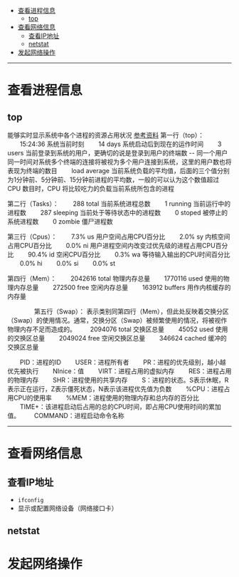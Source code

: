 
- [查看进程信息](#查看进程信息)
  - [top](#top)
- [查看网络信息](#查看网络信息)
  - [查看IP地址](#查看ip地址)
  - [netstat](#netstat)
- [发起网络操作](#发起网络操作)
------------------------
# 查看进程信息
## top
能够实时显示系统中各个进程的资源占用状况
[参考资料](https://www.cnblogs.com/mengchunchen/p/9669704.html)
第一行（top）：
　　15:24:36 系统当前时刻
　　14 days 系统启动后到现在的运作时间
　　3 users 当前登录到系统的用户，更确切的说是登录到用户的终端数 -- 同一个用户同一时间对系统多个终端的连接将被视为多个用户连接到系统，这里的用户数也将表现为终端的数目
　　load average 当前系统负载的平均值，后面的三个值分别为1分钟前、5分钟前、15分钟前进程的平均数，一般的可以认为这个数值超过 CPU 数目时，CPU 将比较吃力的负载当前系统所包含的进程
 
第二行（Tasks）：
　　288 total 当前系统进程总数
　　1 running 当前运行中的进程数
　　287 sleeping 当前处于等待状态中的进程数
　　0 stoped 被停止的系统进程数
　　0 zombie 僵尸进程数
 
第三行（Cpus）：
　　7.3% us 用户空间占用CPU百分比
　　2.0% sy 内核空间占用CPU百分比
　　0.0% ni 用户进程空间内改变过优先级的进程占用CPU百分比
　　90.4% id 空闲CPU百分比
　　0.3% wa 等待输入输出的CPU时间百分比
　　0.0% hi
　　0.0% si
　　0.0% st
 
第四行（Mem）：
　　2042616 total 物理内存总量
　　1770116 used 使用的物理内存总量
　　272500 free 空闲内存总量
　　163912 buffers 用作内核缓存的内存量

　　　　
第五行（Swap）：
表示类别同第四行（Mem），但此处反映着交换分区（Swap）的使用情况。通常，交换分区（Swap）被频繁使用的情况，将被视作物理内存不足而造成的。
　　2094076 total 交换区总量
　　45052 used 使用的交换区总量
　　2049024 free 空闲交换区总量
　　346624 cached 缓冲的交换区总量

　　PID：进程的ID
　　USER：进程所有者
　　PR：进程的优先级别，越小越优先被执行
　　NInice：值
　　VIRT：进程占用的虚拟内存
　　RES：进程占用的物理内存
　　SHR：进程使用的共享内存
　　S：进程的状态。S表示休眠，R表示正在运行，Z表示僵死状态，N表示该进程优先值为负数
　　%CPU：进程占用CPU的使用率
　　%MEM：进程使用的物理内存和总内存的百分比
　　TIME+：该进程启动后占用的总的CPU时间，即占用CPU使用时间的累加值。
　　COMMAND：进程启动命令名称
 
 -----------------------
# 查看网络信息

## 查看IP地址

- `ifconfig`
- 显示或配置网络设备（网络接口卡）

## netstat



# 发起网络操作